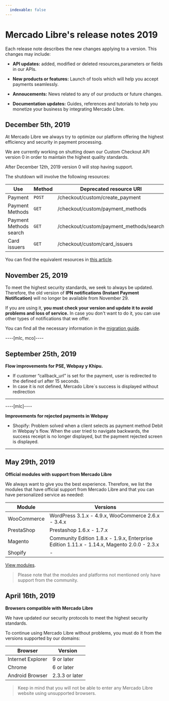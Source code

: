 ```yaml
---
  indexable: false
---
```

# Mercado Libre's release notes 2019

Each release note describes the new changes applying to a version. This changes may include:

- **API updates:** added, modified or deleted resources,parameters or fields in our APIs.

- **New products or features:** Launch of tools which will help you accept payments seamlessly.

- **Annoucements:** News related to any of our products or future changes.

- **Documentation updates:** Guides, references and tutorials to help you monetize your business by integrating Mercado Libre.

## December 5th, 2019

At Mercado Libre we always try to optimize our platform offering the highest efficiency and security in payment processing.

We are currently working on shutting down our Custom Checkout API version 0 in order to maintain the highest quality standards.

After December 12th, 2019 version 0 will stop having support.

The shutdown will involve the following resources:

| Use | Method | Deprecated resource URI |
| --- | --- | --- |
| Payment | `POST` | /checkout/custom/create_payment |
| Payment Methods | `GET` | /checkout/custom/payment_methods |
| Payment Methods search | `GET` | /checkout/custom/payment_methods/search |
| Card issuers | `GET` | /checkout/custom/card_issuers |

You can find the equivalent resources in [this article](https://www.mercadopago[FAKER][URL][DOMAIN]/developers/en/guides/online-payments/checkout-api/introduction).

## November 25, 2019

To meet the highest security standards, we seek to always be updated. Therefore, the old version of **IPN notifications (Instant Payment Notification)** will no longer be available from November 29.

If you are using it, **you must check your version and update it to avoid problems and loss of service.** In case you don't want to do it, you can use other types of notifications that we offer.

You can find all the necessary information in the [migration guide](https://www.mercadopago.com.br/developers/en/guides/resources/changelog/migration-guides/ipn-ow-guide). 

----[mlc, mco]----

## September 25th, 2019

**Flow improvements for PSE, Webpay y Khipu.**

- If customer “callback_url” is set for the payment, user is redirected to the defined url after 15 seconds.
- In case it is not defined, Mercado Libre´s success is displayed without redirection

------------
----[mlc]----

**Improvements for rejected payments in Webpay**

- Shopify: Problem solved when a client selects as payment method Debit in Webpay's flow. When the user tried to navigate backwards, the success receipt is no longer displayed, but the payment rejected screen is displayed.

------------

## May 29th, 2019

**Official modules with support from Mercado Libre**

We always want to give you the best experience. Therefore, we list the modules that have official support from Mercado Libre and that you can have personalized service as needed:

| Module | Versions |
| --- | --- |
| WooCommerce | WordPress 3.1.x - 4.9.x, WooCommerce 2.6.x - 3.4.x |
| PrestaShop | Prestashop 1.6.x - 1.7.x |
| Magento| Community Edition 1.8.x - 1.9.x, Enterprise Edition 1.11.x - 1.14.x, Magento 2.0.0 - 2.3.x |
| Shopify | - |

[View modules](https://www.mercadopago.com.ar/developers/en/guides/plugins).


> Please note that the modules and platforms not mentioned only have support from the community. 


## April 16th, 2019

**Browsers compatible with Mercado Libre**

We have updated our security protocols to meet the highest security standards.

To continue using Mercado Libre without problems, you must do it from the versions supported by our domains:


| Browser | Version |
| --- | --- |
| Internet Explorer | 9 or later |
| Chrome | 6 or later |
| Android Browser | 2.3.3 or later |


> Keep in mind that you will not be able to enter any Mercado Libre website using unsupported browsers.
